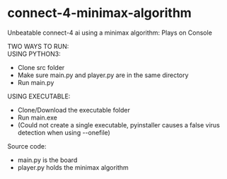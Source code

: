 # connect-4-minimax-algorithm
Unbeatable connect-4 ai using a minimax algorithm: Plays on Console <br>

TWO WAYS TO RUN: <br>
USING PYTHON3:
- Clone src folder
- Make sure main.py and player.py are in the same directory
- Run main.py

USING EXECUTABLE:
- Clone/Download the executable folder
- Run main.exe
- (Could not create a single executable, pyinstaller causes a false virus detection when using --onefile)


Source code:
- main.py is the board <br>
- player.py holds the minimax algorithm <br>
